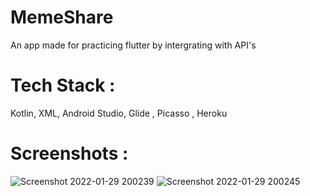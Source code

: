 # MemeShare
An app made for practicing flutter by intergrating with API's 

# Tech Stack : 
Kotlin, XML, Android Studio, Glide , Picasso , Heroku

# Screenshots :
![Screenshot 2022-01-29 200239](https://user-images.githubusercontent.com/57047418/151670067-77a0de67-154a-47ac-ab93-b599013958d2.png)
![Screenshot 2022-01-29 200245](https://user-images.githubusercontent.com/57047418/151670071-79794b15-100a-4804-8b03-386bf66fe277.png)
